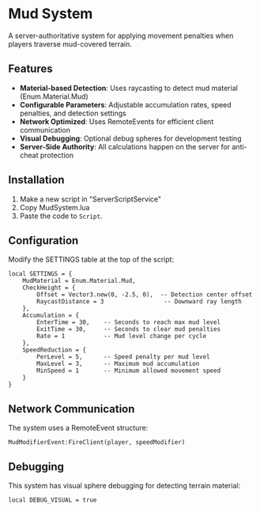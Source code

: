 # Mud System

A server-authoritative system for applying movement penalties when players traverse mud-covered terrain.

## Features

- **Material-based Detection**: Uses raycasting to detect mud material (Enum.Material.Mud)
- **Configurable Parameters**: Adjustable accumulation rates, speed penalties, and detection settings
- **Network Optimized**: Uses RemoteEvents for efficient client communication
- **Visual Debugging**: Optional debug spheres for development testing
- **Server-Side Authority**: All calculations happen on the server for anti-cheat protection

## Installation
1. Make a new script in "ServerScriptService"
2. Copy MudSystem.lua
3. Paste the code to `Script`.

## Configuration
Modify the SETTINGS table at the top of the script:
```
local SETTINGS = {
    MudMaterial = Enum.Material.Mud,
    CheckHeight = {
        Offset = Vector3.new(0, -2.5, 0),  -- Detection center offset
        RaycastDistance = 3                 -- Downward ray length
    },
    Accumulation = {
        EnterTime = 30,    -- Seconds to reach max mud level
        ExitTime = 30,     -- Seconds to clear mud penalties
        Rate = 1           -- Mud level change per cycle
    },
    SpeedReduction = {
        PerLevel = 5,      -- Speed penalty per mud level
        MaxLevel = 3,      -- Maximum mud accumulation
        MinSpeed = 1       -- Minimum allowed movement speed
    }
}
```

## Network Communication
The system uses a RemoteEvent structure:
```
MudModifierEvent:FireClient(player, speedModifier)
```

## Debugging
This system has visual sphere debugging for detecting terrain material:
```
local DEBUG_VISUAL = true
```
